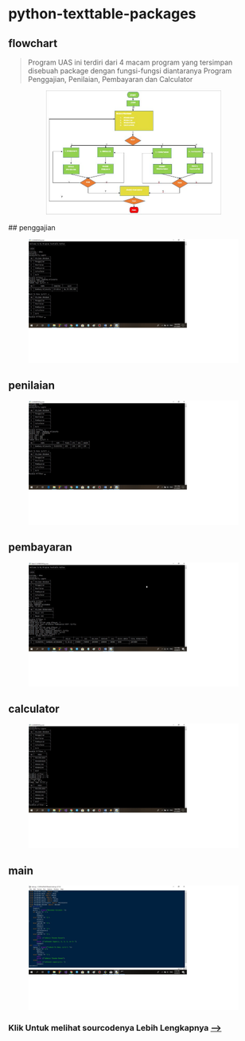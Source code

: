 # python-texttable-packages
## flowchart
>Program UAS ini terdiri dari 4 macam program yang tersimpan disebuah package dengan fungsi-fungsi diantaranya Program Penggajian, Penilaian, Pembayaran dan Calculator

<p align="center">
  <img src="https://github.com/B4mzMutt/python-texttable-packages/blob/master/flowchart.jpg"widht="450" height="250" />
</p>
## penggajian
<p align="center">
  <img src="https://github.com/B4mzMutt/python-texttable-packages/blob/master/gaji.jpg"widht="450" height="250" />
</p>

## penilaian
<p align="center">
  <img src="https://github.com/B4mzMutt/python-texttable-packages/blob/master/nilai.jpg"widht="450" height="250" />
</p>

## pembayaran
<p align="center">
  <img src="https://github.com/B4mzMutt/python-texttable-packages/blob/master/cmd.jpg"widht="450" height="250" />
</p>

## calculator
<p align="center">
  <img src="https://github.com/B4mzMutt/python-texttable-packages/blob/master/cal.jpg"widht="450" height="250" />
</p>

## main
<p align="center">
  <img src="https://github.com/B4mzMutt/python-texttable-packages/blob/master/main.jpg"widht="450" height="250" />
</p>

### Klik Untuk melihat sourcodenya Lebih Lengkapnya [--> ](https://github.com/B4mzMutt/python-texttable-packages/blob/master/Program)
